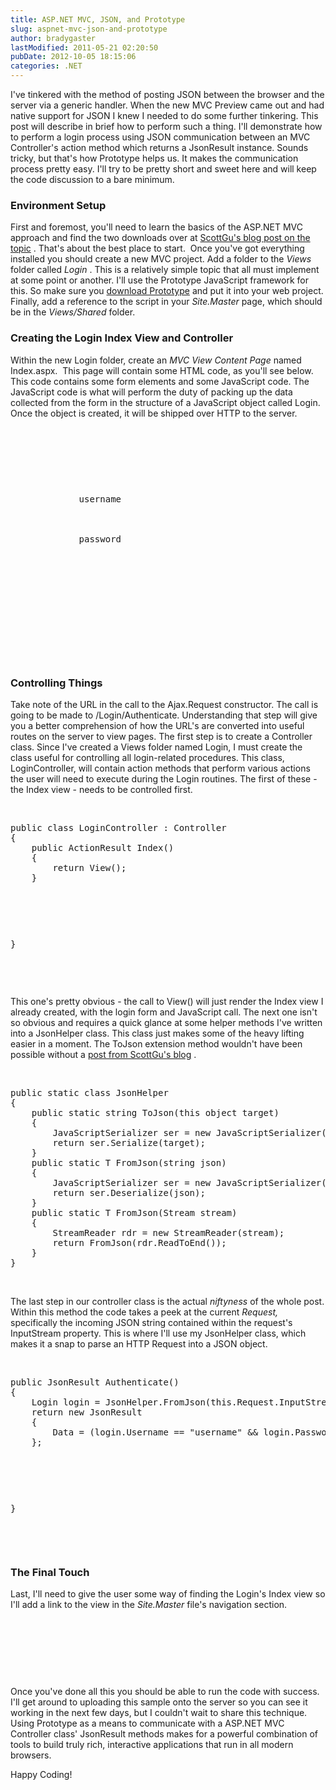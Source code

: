 ```yaml
---
title: ASP.NET MVC, JSON, and Prototype
slug: aspnet-mvc-json-and-prototype
author: bradygaster
lastModified: 2011-05-21 02:20:50
pubDate: 2012-10-05 18:15:06
categories: .NET
---
```


<p>I&apos;ve tinkered with the method of posting JSON between the browser and the server via a generic handler. When the new MVC Preview came out and had native support for JSON I knew I needed to do some further tinkering. This post will describe in brief how
  to perform such a thing. I&apos;ll demonstrate how to perform a login process using JSON communication between an MVC Controller&apos;s action method which returns a JsonResult instance. Sounds tricky, but that&apos;s how Prototype helps us. It makes the communication
  process pretty easy. I&apos;ll try to be pretty short and sweet here and will keep the code discussion to a bare minimum.</p>
<h3>Environment Setup&#xA0;</h3>
<p>First and foremost, you&apos;ll need to learn the basics of the ASP.NET MVC approach and find the two downloads over at
  <a href="http://weblogs.asp.net/scottgu/archive/2008/05/27/asp-net-mvc-preview-3-release.aspx" title="ScottGu blogs about MVC Preview 3">ScottGu&apos;s blog post on the topic</a> . That&apos;s about the best place to start.&#xA0; Once you&apos;ve got everything installed you should create a new MVC project. Add a folder to the <em>Views </em> folder called <em>Login</em> . This is a relatively simple topic
  that all must implement at some point or another. I&apos;ll use the Prototype JavaScript framework for this. So make sure you
  <a href="http://www.prototypejs.org/assets/2008/1/25/prototype-1.6.0.2.js" title="The Prototype JS Library">download Prototype</a>  and put it into your web project. Finally, add a reference to the script in your <em>Site.Master</em>  page, which should be in the <em>Views/Shared</em>  folder.&#xA0;</p>
<h3>Creating the Login Index View and Controller</h3>
<p>Within the new Login folder, create an <em>MVC View Content Page </em> named Index.aspx.&#xA0; This page will contain some HTML code, as you&apos;ll see below. This code contains some form elements and some JavaScript code. The JavaScript code is what will perform
  the duty of packing up the data collected from the form in the structure of a JavaScript object called Login. Once the object is created, it will be shipped over HTTP to the server.</p>
<p>&#xA0;</p>
<pre>

&#xA0;&#xA0;&#xA0; <div>
&#xA0;&#xA0;&#xA0;&#xA0;&#xA0;&#xA0;&#xA0; <div>
&#xA0;&#xA0;&#xA0;&#xA0;&#xA0;&#xA0;&#xA0;&#xA0;&#xA0;&#xA0;&#xA0; username
&#xA0;&#xA0;&#xA0;&#xA0;&#xA0;&#xA0;&#xA0;&#xA0;&#xA0;&#xA0;&#xA0; 
&#xA0;&#xA0;&#xA0;&#xA0;&#xA0;&#xA0;&#xA0; </div>
&#xA0;&#xA0;&#xA0; </div>
&#xA0;&#xA0;&#xA0; <div>
&#xA0;&#xA0;&#xA0;&#xA0;&#xA0;&#xA0;&#xA0; <div>
&#xA0;&#xA0;&#xA0;&#xA0;&#xA0;&#xA0;&#xA0;&#xA0;&#xA0;&#xA0;&#xA0; password
&#xA0;&#xA0;&#xA0;&#xA0;&#xA0;&#xA0;&#xA0;&#xA0;&#xA0;&#xA0;&#xA0; 
&#xA0;&#xA0;&#xA0;&#xA0;&#xA0;&#xA0;&#xA0; </div>
&#xA0;&#xA0;&#xA0; </div>
&#xA0;&#xA0;&#xA0; <div>
&#xA0;&#xA0;&#xA0;&#xA0;&#xA0;&#xA0;&#xA0; <div>
&#xA0;&#xA0;&#xA0;&#xA0;&#xA0;&#xA0;&#xA0;&#xA0;&#xA0;&#xA0;&#xA0; 
&#xA0;&#xA0;&#xA0;&#xA0;&#xA0;&#xA0;&#xA0; </div>
&#xA0;&#xA0;&#xA0; </div>
&#xA0;&#xA0;&#xA0; 

</pre>
<p>&#xA0;</p>
<h3>Controlling Things</h3>
<p>Take note of the URL in the call to the Ajax.Request constructor. The call is going to be made to /Login/Authenticate. Understanding that step will give you a better comprehension of how the URL&apos;s are converted into useful routes on the server to view
  pages. The first step is to create a Controller class. Since I&apos;ve created a Views folder named Login, I must create the class useful for controlling all login-related procedures. This class, LoginController, will contain action methods that perform
  various actions the user will need to execute during the Login routines. The first of these - the Index view - needs to be controlled first.&#xA0;</p>
<p>&#xA0;</p>
<pre>public class LoginController : Controller
{
&#xA0;&#xA0;&#xA0; public ActionResult Index()
&#xA0;&#xA0;&#xA0; {
&#xA0;&#xA0;&#xA0; &#xA0;&#xA0;&#xA0; return View();
&#xA0;&#xA0;&#xA0; }
<p>&#xA0;</p>
<p>
}
</p>
</pre>
<p>&#xA0;</p>
<p>This one&apos;s pretty obvious - the call to View() will just render the Index view I already created, with the login form and JavaScript call. The next one isn&apos;t so obvious and requires a quick glance at some helper methods I&apos;ve written into a JsonHelper
  class. This class just makes some of the heavy lifting easier in a moment. The ToJson extension method wouldn&apos;t have been possible without a
  <a href="http://weblogs.asp.net/scottgu/archive/2007/10/01/tip-trick-building-a-tojson-extension-method-using-net-3-5.aspx" title="ScottGu on JSON">post from ScottGu&apos;s blog</a> .</p>
<p>&#xA0;</p>
<pre>public static class JsonHelper
{
&#xA0;&#xA0;&#xA0; public static string ToJson(this object target)
&#xA0;&#xA0;&#xA0; {
&#xA0;&#xA0;&#xA0; &#xA0;&#xA0;&#xA0; JavaScriptSerializer ser = new JavaScriptSerializer();
&#xA0;&#xA0;&#xA0; &#xA0;&#xA0;&#xA0; return ser.Serialize(target);
&#xA0;&#xA0;&#xA0; }
&#xA0;&#xA0;&#xA0; public static T FromJson(string json)
&#xA0;&#xA0;&#xA0; {
&#xA0;&#xA0;&#xA0; &#xA0;&#xA0;&#xA0; JavaScriptSerializer ser = new JavaScriptSerializer();
&#xA0;&#xA0;&#xA0; &#xA0;&#xA0;&#xA0; return ser.Deserialize(json);
&#xA0;&#xA0;&#xA0; }
&#xA0;&#xA0;&#xA0; public static T FromJson(Stream stream)
&#xA0;&#xA0;&#xA0; {
&#xA0;&#xA0;&#xA0; &#xA0;&#xA0;&#xA0; StreamReader rdr = new StreamReader(stream);
&#xA0;&#xA0;&#xA0; &#xA0;&#xA0;&#xA0; return FromJson(rdr.ReadToEnd());
&#xA0;&#xA0;&#xA0; }
}
</pre>
<p>&#xA0;</p>
<p>The last step in our controller class is the actual <em>niftyness </em> of the whole post. Within this method the code takes a peek at the current <em>Request, </em> specifically the incoming JSON string contained within the request&apos;s InputStream property.
  This is where I&apos;ll use my JsonHelper class, which makes it a snap to parse an HTTP Request into a JSON object.&#xA0;</p>
<p>&#xA0;</p>
<pre>public JsonResult Authenticate()
{
&#xA0;&#xA0;&#xA0; Login login = JsonHelper.FromJson(this.Request.InputStream);
&#xA0;&#xA0;&#xA0; return new JsonResult
&#xA0;&#xA0;&#xA0; {
&#xA0;&#xA0;&#xA0; &#xA0;&#xA0;&#xA0; Data = (login.Username == &quot;username&quot; &amp;&amp; login.Password == &quot;password&quot;)
&#xA0;&#xA0;&#xA0; };
<p>&#xA0;</p>
<p>
}
</p>
</pre>
<p>&#xA0;</p>
<h3>The Final Touch</h3>
<p>Last, I&apos;ll need to give the user some way of finding the Login&apos;s Index view so I&apos;ll add a link to the view in the <em>Site.Master</em>  file&apos;s navigation section.</p>
<p>&#xA0;</p>
<pre>&#xA0;&#xA0;&#xA0; 

</pre>
<p>&#xA0;</p>
<p>Once you&apos;ve done all this you should be able to run the code with success. I&apos;ll get around to uploading this sample onto the server so you can see it working in the next few days, but I couldn&apos;t wait to share this technique. Using Prototype as a means
  to communicate with a ASP.NET MVC Controller class&apos; JsonResult methods makes for a powerful combination of tools to build truly rich, interactive applications that run in all modern browsers.</p>
<p>Happy Coding!&#xA0;</p>
<p>&#xA0;</p>
